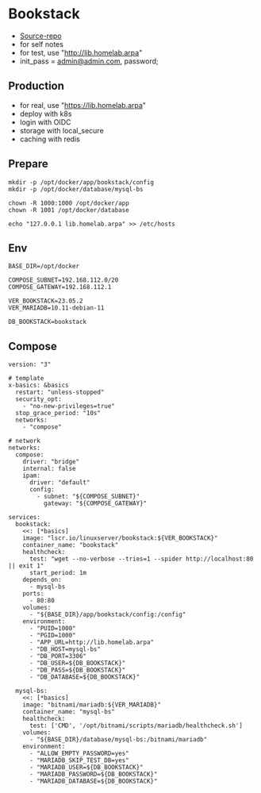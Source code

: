 # Bookstack
- [Source-repo](https://github.com/BookStackApp/BookStack)
- for self notes
- for test, use "http://lib.homelab.arpa"
- init_pass = admin@admin.com, password;

## Production
- for real, use "https://lib.homelab.arpa"
- deploy with k8s
- login with OIDC
- storage with local_secure
- caching with redis

## Prepare
```shell
mkdir -p /opt/docker/app/bookstack/config
mkdir -p /opt/docker/database/mysql-bs

chown -R 1000:1000 /opt/docker/app
chown -R 1001 /opt/docker/database

echo "127.0.0.1 lib.homelab.arpa" >> /etc/hosts
```

## Env
```shell
BASE_DIR=/opt/docker

COMPOSE_SUBNET=192.168.112.0/20
COMPOSE_GATEWAY=192.168.112.1

VER_BOOKSTACK=23.05.2
VER_MARIADB=10.11-debian-11

DB_BOOKSTACK=bookstack
```

## Compose
```shell
version: "3"

# template
x-basics: &basics
  restart: "unless-stopped"
  security_opt:
    - "no-new-privileges=true"
  stop_grace_period: "10s"
  networks:
    - "compose"

# network
networks:
  compose:
    driver: "bridge"
    internal: false
    ipam:
      driver: "default"
      config:
        - subnet: "${COMPOSE_SUBNET}"
          gateway: "${COMPOSE_GATEWAY}"

services:
  bookstack:
    <<: [*basics]
    image: "lscr.io/linuxserver/bookstack:${VER_BOOKSTACK}"
    container_name: "bookstack"
    healthcheck:
      test: "wget --no-verbose --tries=1 --spider http://localhost:80 || exit 1"
      start_period: 1m
    depends_on:
      - mysql-bs
    ports:
      - 80:80
    volumes:
      - "${BASE_DIR}/app/bookstack/config:/config"
    environment:
      - "PUID=1000"
      - "PGID=1000"
      - "APP_URL=http://lib.homelab.arpa"
      - "DB_HOST=mysql-bs"
      - "DB_PORT=3306"
      - "DB_USER=${DB_BOOKSTACK}"
      - "DB_PASS=${DB_BOOKSTACK}"
      - "DB_DATABASE=${DB_BOOKSTACK}"
      
  mysql-bs:
    <<: [*basics]
    image: "bitnami/mariadb:${VER_MARIADB}"
    container_name: "mysql-bs"
    healthcheck:
      test: ['CMD', '/opt/bitnami/scripts/mariadb/healthcheck.sh']
    volumes:
      - "${BASE_DIR}/database/mysql-bs:/bitnami/mariadb"
    environment:
      - "ALLOW_EMPTY_PASSWORD=yes"
      - "MARIADB_SKIP_TEST_DB=yes"
      - "MARIADB_USER=${DB_BOOKSTACK}"
      - "MARIADB_PASSWORD=${DB_BOOKSTACK}"
      - "MARIADB_DATABASE=${DB_BOOKSTACK}"
```
